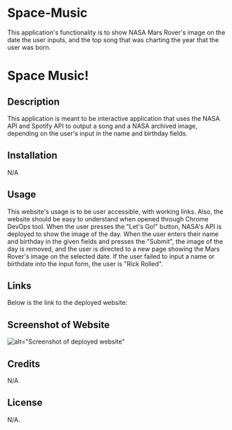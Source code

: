# Space-Music
This application's functionality is to show NASA Mars Rover's image on the date the user inputs, and the top song that was charting the year that the user was born. 
# Space Music!

## Description

This application is meant to be interactive application that uses the NASA API and Spotify API to output a song and a NASA archived image, depending on the user's input in the name and birthday fields. 

## Installation

N/A

## Usage

This website's usage is to be user accessible, with working links. Also, the website should be easy to understand when opened through Chrome DevOps tool. When the user presses the "Let's Go!" button, NASA's API is deployed to show the image of the day. When the user enters their name and birthday in the given fields and presses the "Submit", the image of the day is removed, and the user is directed to a new page showing the Mars Rover's image on the selected date. If the user failed to input a name or birthdate into the input form, the user is "Rick Rolled".

## Links

Below is the link to the deployed website:
##

## Screenshot of Website

![alt="Screenshot of deployed website"]()

## Credits

N/A

## License

N/A.
